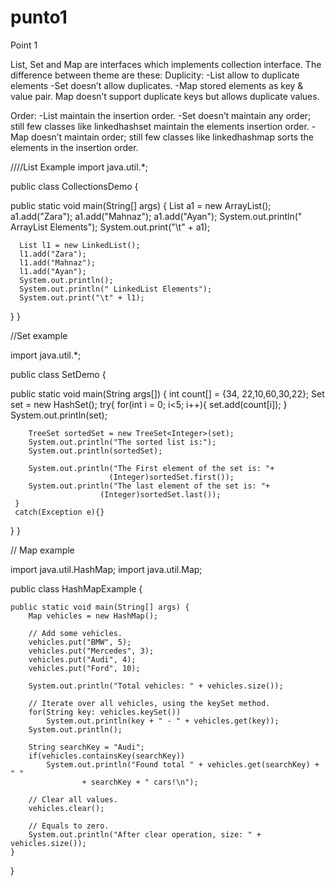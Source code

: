 # punto1
Point 1 

List, Set and Map are interfaces which implements collection interface. The difference between theme are these: 
Duplicity: -List allow to duplicate elements 
-Set doesn’t allow duplicates. 
-Map stored elements as key & value pair. Map doesn’t support duplicate keys but allows duplicate values.

Order: -List maintain the insertion order. 
-Set doesn’t maintain any order; still few classes like linkedhashset maintain the elements insertion order. 
-Map doesn’t maintain order; still few classes like linkedhashmap sorts the elements in the insertion order.

////List Example
import java.util.*;

public class CollectionsDemo {

   public static void main(String[] args) {
      List a1 = new ArrayList();
      a1.add("Zara");
      a1.add("Mahnaz");
      a1.add("Ayan");
      System.out.println(" ArrayList Elements");
      System.out.print("\t" + a1);

      List l1 = new LinkedList();
      l1.add("Zara");
      l1.add("Mahnaz");
      l1.add("Ayan");
      System.out.println();
      System.out.println(" LinkedList Elements");
      System.out.print("\t" + l1);
   }
}



//Set example

import java.util.*;

public class SetDemo {

  public static void main(String args[]) { 
     int count[] = {34, 22,10,60,30,22};
     Set<Integer> set = new HashSet<Integer>();
     try{
        for(int i = 0; i<5; i++){
           set.add(count[i]);
        }
        System.out.println(set);
  
        TreeSet sortedSet = new TreeSet<Integer>(set);
        System.out.println("The sorted list is:");
        System.out.println(sortedSet);

        System.out.println("The First element of the set is: "+
                          (Integer)sortedSet.first());
        System.out.println("The last element of the set is: "+
                        (Integer)sortedSet.last());
     }
     catch(Exception e){}
  }
} 

// Map example


import java.util.HashMap;
import java.util.Map;

public class HashMapExample {
	
	public static void main(String[] args) {
		Map vehicles = new HashMap();
		
		// Add some vehicles.
		vehicles.put("BMW", 5);
		vehicles.put("Mercedes", 3);
		vehicles.put("Audi", 4);
		vehicles.put("Ford", 10);
		
		System.out.println("Total vehicles: " + vehicles.size());
		
		// Iterate over all vehicles, using the keySet method.
		for(String key: vehicles.keySet())
			System.out.println(key + " - " + vehicles.get(key));
		System.out.println();
		
		String searchKey = "Audi";
		if(vehicles.containsKey(searchKey))
			System.out.println("Found total " + vehicles.get(searchKey) + " "
					+ searchKey + " cars!\n");
		
		// Clear all values.
		vehicles.clear();
		
		// Equals to zero.
		System.out.println("After clear operation, size: " + vehicles.size()); 
	}
}
